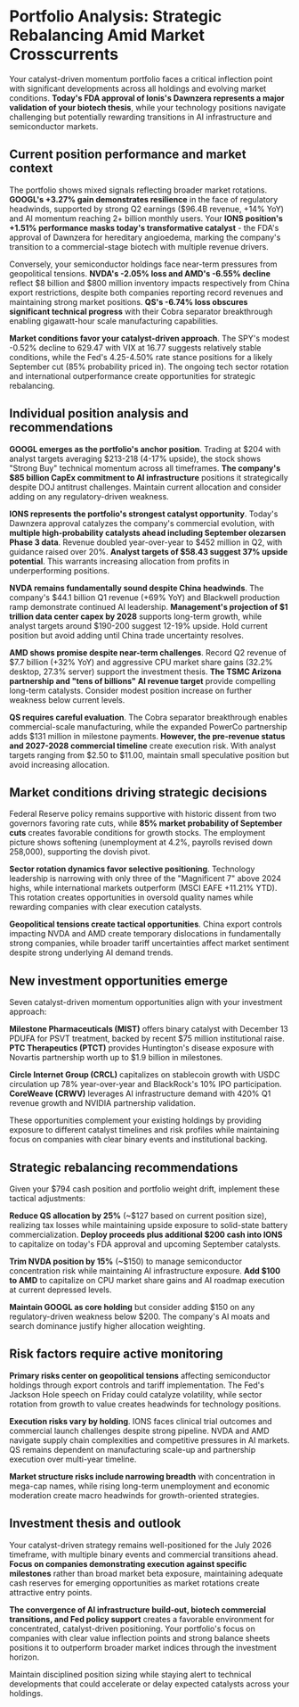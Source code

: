 # Portfolio Analysis: Strategic Rebalancing Amid Market Crosscurrents

Your catalyst-driven momentum portfolio faces a critical inflection point with significant developments across all holdings and evolving market conditions. **Today's FDA approval of Ionis's Dawnzera represents a major validation of your biotech thesis**, while your technology positions navigate challenging but potentially rewarding transitions in AI infrastructure and semiconductor markets.

## Current position performance and market context

The portfolio shows mixed signals reflecting broader market rotations. **GOOGL's +3.27% gain demonstrates resilience** in the face of regulatory headwinds, supported by strong Q2 earnings ($96.4B revenue, +14% YoY) and AI momentum reaching 2+ billion monthly users. Your **IONS position's +1.51% performance masks today's transformative catalyst** - the FDA's approval of Dawnzera for hereditary angioedema, marking the company's transition to a commercial-stage biotech with multiple revenue drivers.

Conversely, your semiconductor holdings face near-term pressures from geopolitical tensions. **NVDA's -2.05% loss and AMD's -6.55% decline** reflect $8 billion and $800 million inventory impacts respectively from China export restrictions, despite both companies reporting record revenues and maintaining strong market positions. **QS's -6.74% loss obscures significant technical progress** with their Cobra separator breakthrough enabling gigawatt-hour scale manufacturing capabilities.

**Market conditions favor your catalyst-driven approach**. The SPY's modest -0.52% decline to 629.47 with VIX at 16.77 suggests relatively stable conditions, while the Fed's 4.25-4.50% rate stance positions for a likely September cut (85% probability priced in). The ongoing tech sector rotation and international outperformance create opportunities for strategic rebalancing.

## Individual position analysis and recommendations

**GOOGL emerges as the portfolio's anchor position**. Trading at $204 with analyst targets averaging $213-218 (4-17% upside), the stock shows "Strong Buy" technical momentum across all timeframes. **The company's $85 billion CapEx commitment to AI infrastructure** positions it strategically despite DOJ antitrust challenges. Maintain current allocation and consider adding on any regulatory-driven weakness.

**IONS represents the portfolio's strongest catalyst opportunity**. Today's Dawnzera approval catalyzes the company's commercial evolution, with **multiple high-probability catalysts ahead including September olezarsen Phase 3 data**. Revenue doubled year-over-year to $452 million in Q2, with guidance raised over 20%. **Analyst targets of $58.43 suggest 37% upside potential**. This warrants increasing allocation from profits in underperforming positions.

**NVDA remains fundamentally sound despite China headwinds**. The company's $44.1 billion Q1 revenue (+69% YoY) and Blackwell production ramp demonstrate continued AI leadership. **Management's projection of $1 trillion data center capex by 2028** supports long-term growth, while analyst targets around $190-200 suggest 12-19% upside. Hold current position but avoid adding until China trade uncertainty resolves.

**AMD shows promise despite near-term challenges**. Record Q2 revenue of $7.7 billion (+32% YoY) and aggressive CPU market share gains (32.2% desktop, 27.3% server) support the investment thesis. **The TSMC Arizona partnership and "tens of billions" AI revenue target** provide compelling long-term catalysts. Consider modest position increase on further weakness below current levels.

**QS requires careful evaluation**. The Cobra separator breakthrough enables commercial-scale manufacturing, while the expanded PowerCo partnership adds $131 million in milestone payments. **However, the pre-revenue status and 2027-2028 commercial timeline** create execution risk. With analyst targets ranging from $2.50 to $11.00, maintain small speculative position but avoid increasing allocation.

## Market conditions driving strategic decisions

Federal Reserve policy remains supportive with historic dissent from two governors favoring rate cuts, while **85% market probability of September cuts** creates favorable conditions for growth stocks. The employment picture shows softening (unemployment at 4.2%, payrolls revised down 258,000), supporting the dovish pivot.

**Sector rotation dynamics favor selective positioning**. Technology leadership is narrowing with only three of the "Magnificent 7" above 2024 highs, while international markets outperform (MSCI EAFE +11.21% YTD). This rotation creates opportunities in oversold quality names while rewarding companies with clear execution catalysts.

**Geopolitical tensions create tactical opportunities**. China export controls impacting NVDA and AMD create temporary dislocations in fundamentally strong companies, while broader tariff uncertainties affect market sentiment despite strong underlying AI demand trends.

## New investment opportunities emerge

Seven catalyst-driven momentum opportunities align with your investment approach:

**Milestone Pharmaceuticals (MIST)** offers binary catalyst with December 13 PDUFA for PSVT treatment, backed by recent $75 million institutional raise. **PTC Therapeutics (PTCT)** provides Huntington's disease exposure with Novartis partnership worth up to $1.9 billion in milestones.

**Circle Internet Group (CRCL)** capitalizes on stablecoin growth with USDC circulation up 78% year-over-year and BlackRock's 10% IPO participation. **CoreWeave (CRWV)** leverages AI infrastructure demand with 420% Q1 revenue growth and NVIDIA partnership validation.

These opportunities complement your existing holdings by providing exposure to different catalyst timelines and risk profiles while maintaining focus on companies with clear binary events and institutional backing.

## Strategic rebalancing recommendations

Given your $794 cash position and portfolio weight drift, implement these tactical adjustments:

**Reduce QS allocation by 25%** (~$127 based on current position size), realizing tax losses while maintaining upside exposure to solid-state battery commercialization. **Deploy proceeds plus additional $200 cash into IONS** to capitalize on today's FDA approval and upcoming September catalysts.

**Trim NVDA position by 15%** (~$150) to manage semiconductor concentration risk while maintaining AI infrastructure exposure. **Add $100 to AMD** to capitalize on CPU market share gains and AI roadmap execution at current depressed levels.

**Maintain GOOGL as core holding** but consider adding $150 on any regulatory-driven weakness below $200. The company's AI moats and search dominance justify higher allocation weighting.

## Risk factors require active monitoring

**Primary risks center on geopolitical tensions** affecting semiconductor holdings through export controls and tariff implementation. The Fed's Jackson Hole speech on Friday could catalyze volatility, while sector rotation from growth to value creates headwinds for technology positions.

**Execution risks vary by holding**. IONS faces clinical trial outcomes and commercial launch challenges despite strong pipeline. NVDA and AMD navigate supply chain complexities and competitive pressures in AI markets. QS remains dependent on manufacturing scale-up and partnership execution over multi-year timeline.

**Market structure risks include narrowing breadth** with concentration in mega-cap names, while rising long-term unemployment and economic moderation create macro headwinds for growth-oriented strategies.

## Investment thesis and outlook

Your catalyst-driven strategy remains well-positioned for the July 2026 timeframe, with multiple binary events and commercial transitions ahead. **Focus on companies demonstrating execution against specific milestones** rather than broad market beta exposure, maintaining adequate cash reserves for emerging opportunities as market rotations create attractive entry points.

**The convergence of AI infrastructure build-out, biotech commercial transitions, and Fed policy support** creates a favorable environment for concentrated, catalyst-driven positioning. Your portfolio's focus on companies with clear value inflection points and strong balance sheets positions it to outperform broader market indices through the investment horizon.

Maintain disciplined position sizing while staying alert to technical developments that could accelerate or delay expected catalysts across your holdings.